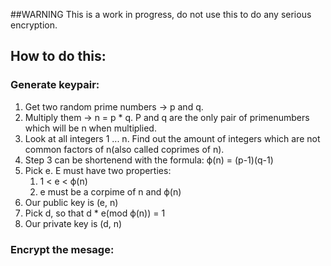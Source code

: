 ##WARNING
This is a work in progress, do not use this to do any serious encryption.

## How to do this:
### Generate keypair:
1. Get two random prime numbers -> p and q.
1. Multiply them -> n = p * q. P and q are the only pair of primenumbers which will be n when multiplied.
1. Look at all integers 1 ... n. Find out the amount of integers which are not common factors of n(also called coprimes of n).
1. Step 3 can be shortenend with the formula: ϕ(n) = (p-1)(q-1)
1. Pick e. E must have two properties:
   1. 1 < e < ϕ(n)
   1. e must be a corpime of n and ϕ(n)
1. Our public key is (e, n)
1. Pick d, so that d * e(mod ϕ(n)) = 1
1. Our private key is (d, n)

### Encrypt the mesage:
